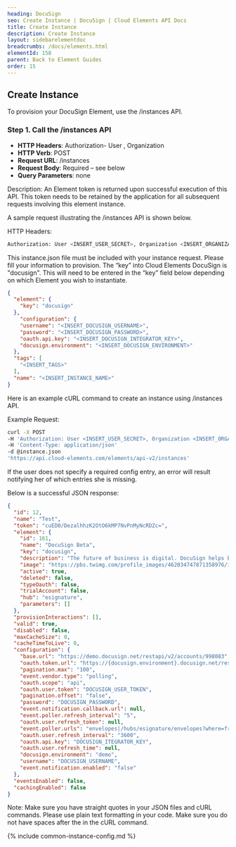 ```yaml
---
heading: DocuSign
seo: Create Instance | DocuSign | Cloud Elements API Docs
title: Create Instance
description: Create Instance
layout: sidebarelementdoc
breadcrumbs: /docs/elements.html
elementId: 158
parent: Back to Element Guides
order: 15
---
```


## Create Instance

To provision your DocuSign Element, use the /instances API.

### Step 1. Call the /instances API

* __HTTP Headers__: Authorization- User <user secret>, Organization <organization secret>
* __HTTP Verb__: POST
* __Request URL__: /instances
* __Request Body__: Required – see below
* __Query Parameters__: none

Description: An Element token is returned upon successful execution of this API. This token needs to be retained by the application for all subsequent requests involving this element instance.

A sample request illustrating the /instances API is shown below.

HTTP Headers:

```bash
Authorization: User <INSERT_USER_SECRET>, Organization <INSERT_ORGANIZATION_SECRET>

```
This instance.json file must be included with your instance request.  Please fill your information to provision.  The “key” into Cloud Elements DocuSign is "docusign".  This will need to be entered in the “key” field below depending on which Element you wish to instantiate.

```json
{
  "element": {
    "key": "docusign"
  },
    "configuration": {
    "username": "<INSERT_DOCUSIGN_USERNAME>",
    "password": "<INSERT_DOCUSIGN_PASSWORD>",
    "oauth.api.key": "<INSERT_DOCUSIGN_INTEGRATOR_KEY>",
    "docusign.environment": "<INSERT_DOCUSIGN_ENVIRONMENT>"
  },
  "tags": [
    "<INSERT_TAGS>"
  ],
  "name": "<INSERT_INSTANCE_NAME>"
}
```

Here is an example cURL command to create an instance using /instances API.

Example Request:

```bash
curl -X POST
-H 'Authorization: User <INSERT_USER_SECRET>, Organization <INSERT_ORGANIZATION_SECRET>'
-H 'Content-Type: application/json'
-d @instance.json
'https://api.cloud-elements.com/elements/api-v2/instances'
```

If the user does not specify a required config entry, an error will result notifying her of which entries she is missing.

Below is a successful JSON response:

```json
{
  "id": 12,
  "name": "Test",
  "token": "cuED0/DezalhhzK2OtO6kMP7NvPnMyNcRDZc=",
  "element": {
    "id": 161,
    "name": "DocuSign Beta",
    "key": "docusign",
    "description": "The future of business is digital. DocuSign helps businesses of all sizes easily and securely sign, send, and manage documents in the cloud, with unmatched availability and legal enforceability.",
    "image": "https://pbs.twimg.com/profile_images/462034747871358976/i1asGWHM.jpeg",
    "active": true,
    "deleted": false,
    "typeOauth": false,
    "trialAccount": false,
    "hub": "esignature",
    "parameters": []
  },
  "provisionInteractions": [],
  "valid": true,
  "disabled": false,
  "maxCacheSize": 0,
  "cacheTimeToLive": 0,
  "configuration": {
    "base.url": "https://demo.docusign.net/restapi/v2/accounts/998083",
    "oauth.token.url": "https://{docusign.environment}.docusign.net/restapi/v2/oauth2/token",
    "pagination.max": "100",
    "event.vendor.type": "polling",
    "oauth.scope": "api",
    "oauth.user.token": "DOCUSIGN_USER_TOKEN",
    "pagination.offset": "false",
    "password": "DOCUSIGN_PASSWORD",
    "event.notification.callback.url": null,
    "event.poller.refresh_interval": "5",
    "oauth.user.refresh_token": null,
    "event.poller.urls": "envelopes|/hubs/esignature/envelopes?where=from_date='${gmtDate:yyyy-MM-dd'T'HH:mm:ss'Z'}'",
    "oauth.user.refresh_interval": "3600",
    "oauth.api.key": "DOCUSIGN_ITEGRATOR_KEY",
    "oauth.user.refresh_time": null,
    "docusign.environment": "demo",
    "username": "DOCUSIGN_USERNAME",
    "event.notification.enabled": "false"
  },
  "eventsEnabled": false,
  "cachingEnabled": false
}
```

Note:  Make sure you have straight quotes in your JSON files and cURL commands.  Please use plain text formatting in your code.  Make sure you do not have spaces after the in the cURL command.

{% include common-instance-config.md %}
